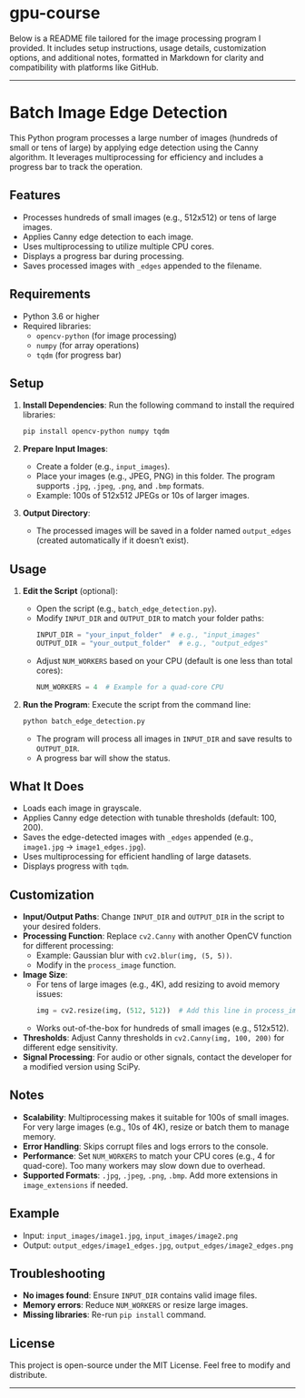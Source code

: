 # gpu-course

Below is a README file tailored for the image processing program I provided. It includes setup instructions, usage details, customization options, and additional notes, formatted in Markdown for clarity and compatibility with platforms like GitHub.

---

# Batch Image Edge Detection

This Python program processes a large number of images (hundreds of small or tens of large) by applying edge detection using the Canny algorithm. It leverages multiprocessing for efficiency and includes a progress bar to track the operation.

## Features
- Processes hundreds of small images (e.g., 512x512) or tens of large images.
- Applies Canny edge detection to each image.
- Uses multiprocessing to utilize multiple CPU cores.
- Displays a progress bar during processing.
- Saves processed images with `_edges` appended to the filename.

## Requirements
- Python 3.6 or higher
- Required libraries:
  - `opencv-python` (for image processing)
  - `numpy` (for array operations)
  - `tqdm` (for progress bar)

## Setup
1. **Install Dependencies**:
   Run the following command to install the required libraries:
   ```bash
   pip install opencv-python numpy tqdm
   ```

2. **Prepare Input Images**:
   - Create a folder (e.g., `input_images`).
   - Place your images (e.g., JPEG, PNG) in this folder. The program supports `.jpg`, `.jpeg`, `.png`, and `.bmp` formats.
   - Example: 100s of 512x512 JPEGs or 10s of larger images.

3. **Output Directory**:
   - The processed images will be saved in a folder named `output_edges` (created automatically if it doesn’t exist).

## Usage
1. **Edit the Script** (optional):
   - Open the script (e.g., `batch_edge_detection.py`).
   - Modify `INPUT_DIR` and `OUTPUT_DIR` to match your folder paths:
     ```python
     INPUT_DIR = "your_input_folder"  # e.g., "input_images"
     OUTPUT_DIR = "your_output_folder"  # e.g., "output_edges"
     ```
   - Adjust `NUM_WORKERS` based on your CPU (default is one less than total cores):
     ```python
     NUM_WORKERS = 4  # Example for a quad-core CPU
     ```

2. **Run the Program**:
   Execute the script from the command line:
   ```bash
   python batch_edge_detection.py
   ```
   - The program will process all images in `INPUT_DIR` and save results to `OUTPUT_DIR`.
   - A progress bar will show the status.

## What It Does
- Loads each image in grayscale.
- Applies Canny edge detection with tunable thresholds (default: 100, 200).
- Saves the edge-detected images with `_edges` appended (e.g., `image1.jpg` → `image1_edges.jpg`).
- Uses multiprocessing for efficient handling of large datasets.
- Displays progress with `tqdm`.

## Customization
- **Input/Output Paths**:
  Change `INPUT_DIR` and `OUTPUT_DIR` in the script to your desired folders.
- **Processing Function**:
  Replace `cv2.Canny` with another OpenCV function for different processing:
  - Example: Gaussian blur with `cv2.blur(img, (5, 5))`.
  - Modify in the `process_image` function.
- **Image Size**:
  - For tens of large images (e.g., 4K), add resizing to avoid memory issues:
    ```python
    img = cv2.resize(img, (512, 512))  # Add this line in process_image
    ```
  - Works out-of-the-box for hundreds of small images (e.g., 512x512).
- **Thresholds**:
  Adjust Canny thresholds in `cv2.Canny(img, 100, 200)` for different edge sensitivity.
- **Signal Processing**:
  For audio or other signals, contact the developer for a modified version using SciPy.

## Notes
- **Scalability**: Multiprocessing makes it suitable for 100s of small images. For very large images (e.g., 10s of 4K), resize or batch them to manage memory.
- **Error Handling**: Skips corrupt files and logs errors to the console.
- **Performance**: Set `NUM_WORKERS` to match your CPU cores (e.g., 4 for quad-core). Too many workers may slow down due to overhead.
- **Supported Formats**: `.jpg`, `.jpeg`, `.png`, `.bmp`. Add more extensions in `image_extensions` if needed.

## Example
- Input: `input_images/image1.jpg`, `input_images/image2.png`
- Output: `output_edges/image1_edges.jpg`, `output_edges/image2_edges.png`

## Troubleshooting
- **No images found**: Ensure `INPUT_DIR` contains valid image files.
- **Memory errors**: Reduce `NUM_WORKERS` or resize large images.
- **Missing libraries**: Re-run `pip install` command.

## License
This project is open-source under the MIT License. Feel free to modify and distribute.

---
